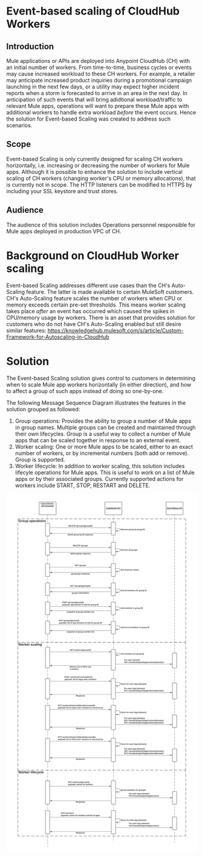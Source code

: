 # Event-based scaling of CloudHub Workers

## Introduction

Mule applications or APIs are deployed into Anypoint CloudHub (CH) with an initial number of workers. From time-to-time, business cycles or events may cause increased workload to these CH workers. For example, a retailer may anticipate increased product inquiries during a promotional campaign launching in the next few days, or a utility may expect higher incident reports when a storm is forecasted to arrive in an area in the next day. In anticipation of such events that will bring adidtional workload/traffic to relevant Mule apps, operations will want to prepare these Mule apps with additional workers to handle extra workload *before* the event occurs. Hence the solution for Event-based Scaling was created to address such scenarios.

## Scope

Event-based Scaling is only currently designed for scaling CH workers horizontally, i.e. increasing or decreasing the number of workers for Mule apps. Although it is possible to enhance the solution to include vertical scaling of CH workers (changing worker's CPU or memory allocations), that is currently not in scope. The HTTP listeners can be modified to HTTPS by including your SSL keystore and trust stores. 

## Audience

The audience of this solution includes Operations personnel responsible for Mule apps deployed in production VPC of CH.

# Background on CloudHub Worker scaling

Event-based Scaling addresses different use cases than the CH's Auto-Scaling feature. The latter is made available to certain MuleSoft customers. CH's Auto-Scaling feature scales the number of workers when CPU or memory exceeds certain pre-set thresholds. This means worker scaling takes place *after* an event has occurred which caused the spikes in CPU/memory usage by workers. There is an asset that provides solution for customers who do not have CH's Auto-Scaling enabled but still desire similar features: https://knowledgehub.mulesoft.com/s/article/Custom-Framework-for-Autoscaling-in-CloudHub

# Solution

The Event-based Scaling solution gives control to customers in determining when to scale Mule app workers horizontally (in either direction), and how to affect a group of such apps instead of doing so one-by-one.

The following Message Sequence Diagram illustrates the features in the solution grouped as followed:
1. Group operations: Provides the ability to group a number of Mule apps in group names. Multiple groups can be created and maintained through their own lifecycles. Group is a useful way to collect a number of Mule apps that can be scaled together in response to an external event.
2. Worker scaling: One or more Mule apps to be scaled, either to an exact number of workers, or by incremental numbers (both add or remove). Group is supported.
3. Worker lifecycle: In addition to worker scaling, this solution includes lifecyle operations for Mule apps. This is useful to work on a list of Mule apps or by their associated groups. Currently supported actions for workers include START, STOP, RESTART and DELETE.


![Solution Sequence Diagram](/src/main/resources/images/worker-scaling-poc.jpeg) 


